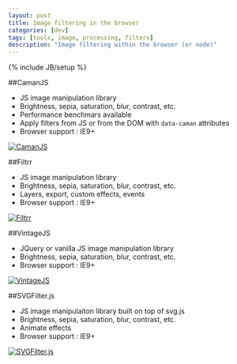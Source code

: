 ```yaml
---
layout: post
title: Image filtering in the browser
categories: [dev]
tags: [tools, image, processing, filters]
description: "Image filtering within the browser (or node)"
---
```

{% include JB/setup %}

##CamanJS
- JS image manipulation library 
- Brightness, sepia, saturation, blur, contrast, etc.
- Performance benchmars available
- Apply filters from JS or from the DOM with ```data-caman``` attributes
- Browser support : IE9+

[![CamanJS](http://haveidols.com/grabs/Screen%20Shot%202014-09-01%20at%2011.59.43.png)](http://camanjs.com/examples)

##Filtrr
- JS image manipulation library 
- Brightness, sepia, saturation, blur, contrast, etc.
- Layers, export, custom effects, events
- Browser support : IE9+

[![Filtrr](http://haveidols.com/grabs/Screen%20Shot%202014-09-01%20at%2012.09.20.png)](http://alexmic.net/filtrr)

##VintageJS
- JQuery or vanilla JS image manipulation library
- Brightness, sepia, saturation, blur, contrast, etc.
- Browser support : IE9+

[![VintageJS](http://haveidols.com/grabs/Screen%20Shot%202014-09-01%20at%2012.07.18.png)](http://rendro.github.io/vintageJS)

##SVGFilter.js
- JS image manipulaiton library built on top of svg.js
- Brightness, sepia, saturation, blur, contrast, etc.
- Animate effects
- Browser support : IE9+

[![SVGFilter.js](http://haveidols.com/grabs/Screen%20Shot%202014-09-01%20at%2011.35.49.png)](https://github.com/wout/svg.filter.js)